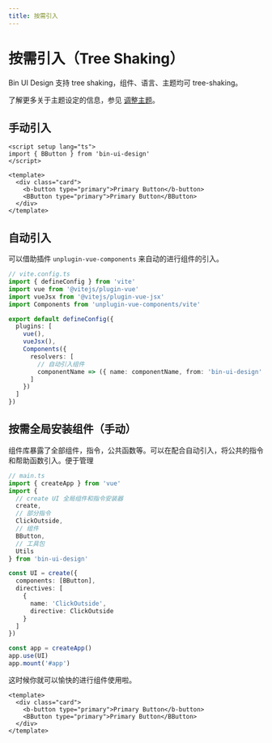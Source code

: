 ```yaml
---
title: 按需引入
---
```


<b-back-top></b-back-top>

# 按需引入（Tree Shaking）

Bin UI Design 支持 tree shaking，组件、语言、主题均可 tree-shaking。

了解更多关于主题设定的信息，参见 [调整主题](/docs/custom-theme.html)。

## 手动引入

```vue
<script setup lang="ts">
import { BButton } from 'bin-ui-design'
</script>

<template>
  <div class="card">
    <b-button type="primary">Primary Button</b-button>
    <BButton type="primary">Primary Button</BButton>
  </div>
</template>
```

## 自动引入

可以借助插件 `unplugin-vue-components` 来自动的进行组件的引入。

```ts
// vite.config.ts
import { defineConfig } from 'vite'
import vue from '@vitejs/plugin-vue'
import vueJsx from '@vitejs/plugin-vue-jsx'
import Components from 'unplugin-vue-components/vite'

export default defineConfig({
  plugins: [
    vue(),
    vueJsx(),
    Components({
      resolvers: [
        // 自动引入组件
        componentName => ({ name: componentName, from: 'bin-ui-design' })
      ]
    })
  ]
})
```

## 按需全局安装组件（手动）

组件库暴露了全部组件，指令，公共函数等。可以在配合自动引入，将公共的指令和帮助函数引入。便于管理

```ts
// main.ts
import { createApp } from 'vue'
import {
  // create UI 全局组件和指令安装器
  create,
  // 部分指令
  ClickOutside,
  // 组件
  BButton,
  // 工具包
  Utils
} from 'bin-ui-design'

const UI = create({
  components: [BButton],
  directives: [
    {
      name: 'ClickOutside',
      directive: ClickOutside
    }
  ]
})

const app = createApp()
app.use(UI)
app.mount('#app')
```

这时候你就可以愉快的进行组件使用啦。

```vue
<template>
  <div class="card">
    <b-button type="primary">Primary Button</b-button>
    <BButton type="primary">Primary Button</BButton>
  </div>
</template>
```
